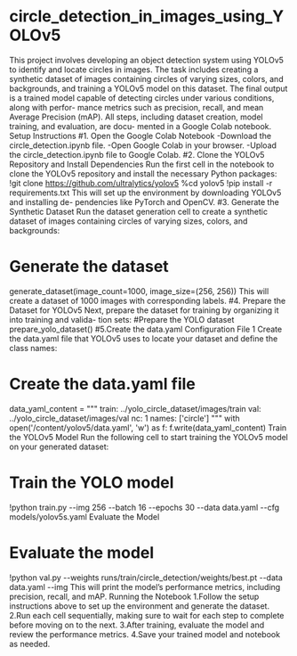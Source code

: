 # circle_detection_in_images_using_YOLOv5
This project involves developing an object detection system using YOLOv5 to
identify and locate circles in images. The task includes creating a synthetic
dataset of images containing circles of varying sizes, colors, and backgrounds,
and training a YOLOv5 model on this dataset. The final output is a trained
model capable of detecting circles under various conditions, along with perfor-
mance metrics such as precision, recall, and mean Average Precision (mAP).
All steps, including dataset creation, model training, and evaluation, are docu-
mented in a Google Colab notebook.
Setup Instructions
#1. Open the Google Colab Notebook
-Download the circle_detection.ipynb file.
-Open Google Colab in your browser.
-Upload the circle_detection.ipynb file to Google Colab.
#2. Clone the YOLOv5 Repository and Install Dependencies
Run the first cell in the notebook to clone the YOLOv5 repository and install
the necessary Python packages:
!git clone https://github.com/ultralytics/yolov5
%cd yolov5
!pip install -r requirements.txt
This will set up the environment by downloading YOLOv5 and installing de-
pendencies like PyTorch and OpenCV.
#3. Generate the Synthetic Dataset
Run the dataset generation cell to create a synthetic dataset of images containing
circles of varying sizes, colors, and backgrounds:
# Generate the dataset
generate_dataset(image_count=1000, image_size=(256, 256))
This will create a dataset of 1000 images with corresponding labels.
#4. Prepare the Dataset for YOLOv5
Next, prepare the dataset for training by organizing it into training and valida-
tion sets:
#Prepare the YOLO dataset
prepare_yolo_dataset()
#5.Create the data.yaml Configuration File
1
Create the data.yaml file that YOLOv5 uses to locate your dataset and define
the class names:
# Create the data.yaml file
data_yaml_content = """
train: ../yolo_circle_dataset/images/train
val: ../yolo_circle_dataset/images/val
nc: 1
names: ['circle']
"""
with open('/content/yolov5/data.yaml', 'w') as f:
f.write(data_yaml_content)
Train the YOLOv5 Model
Run the following cell to start training the YOLOv5 model on your generated
dataset:
# Train the YOLO model
!python train.py --img 256 --batch 16 --epochs 30 --data data.yaml --cfg models/yolov5s.yaml
Evaluate the Model
# Evaluate the model
!python val.py --weights runs/train/circle_detection/weights/best.pt --data data.yaml --img
This will print the model’s performance metrics, including precision, recall, and
mAP.
Running the Notebook
1.Follow the setup instructions above to set up the environment and generate
the dataset.
2.Run each cell sequentially, making sure to wait for each step to complete before
moving on to the next.
3.After training, evaluate the model and review the performance metrics.
4.Save your trained model and notebook as needed.
